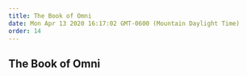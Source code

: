 ```yaml
---
title: The Book of Omni
date: Mon Apr 13 2020 16:17:02 GMT-0600 (Mountain Daylight Time)
order: 14
---
```


## The Book of Omni